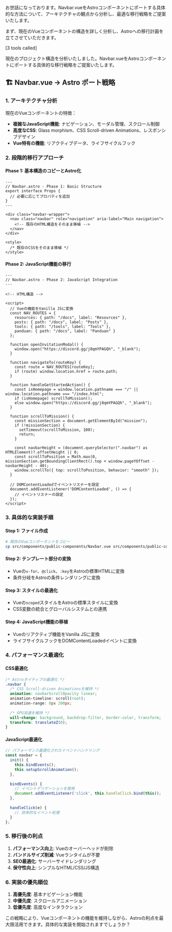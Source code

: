 お世話になっております。Navbar.vueをAstroコンポーネントにポートする具体的な方法について、アーキテクチャの観点から分析し、最適な移行戦略をご提案いたします。

まず、現在のVueコンポーネントの構造を詳しく分析し、Astroへの移行計画を立てさせていただきます。


[3 tools called]

現在のプロジェクト構造を分析いたしました。Navbar.vueをAstroコンポーネントにポートする具体的な移行戦略をご提案いたします。

## 🏗️ **Navbar.vue → Astro ポート戦略**

### **1. アーキテクチャ分析**

現在のVueコンポーネントの特徴：
- **複雑なJavaScript機能**: ナビゲーション、モーダル管理、スクロール制御
- **高度なCSS**: Glass morphism、CSS Scroll-driven Animations、レスポンシブデザイン
- **Vue特有の機能**: リアクティブデータ、ライフサイクルフック

### **2. 段階的移行アプローチ**

#### **Phase 1: 基本構造のコピーとAstro化**
```astro
---
// Navbar.astro - Phase 1: Basic Structure
export interface Props {
  // 必要に応じてプロパティを追加
}
---

<div class="navbar-wrapper">
  <nav class="navbar" role="navigation" aria-label="Main navigation">
    <!-- 既存のHTML構造をそのまま移植 -->
  </nav>
</div>

<style>
  /* 既存のCSSをそのまま移植 */
</style>
```

#### **Phase 2: JavaScript機能の移行**
```astro
---
// Navbar.astro - Phase 2: JavaScript Integration
---

<!-- HTML構造 -->

<script>
  // Vueの機能をVanilla JSに変換
  const NAV_ROUTES = {
    resources: { path: "/docs", label: "Resources" },
    posts: { path: "/docs", label: "Posts" },
    tools: { path: "/tools", label: "Tools" },
    panduan: { path: "/docs", label: "Panduan" }
  };

  function openInvitationModal() {
    window.open("https://discord.gg/j8qmYPAGQh", "_blank");
  }

  function navigateTo(routeKey) {
    const route = NAV_ROUTES[routeKey];
    if (route) window.location.href = route.path;
  }

  function handleGetStartedAction() {
    const isHomepage = window.location.pathname === "/" || window.location.pathname === "/index.html";
    if (isHomepage) scrollToMission();
    else window.open("https://discord.gg/j8qmYPAGQh", "_blank");
  }

  function scrollToMission() {
    const missionSection = document.getElementById("mission");
    if (!missionSection) {
      setTimeout(scrollToMission, 100);
      return;
    }
    
    const navbarHeight = (document.querySelector(".navbar") as HTMLElement)?.offsetHeight || 0;
    const scrollToPosition = Math.max(0, missionSection.getBoundingClientRect().top + window.pageYOffset - navbarHeight - 40);
    window.scrollTo({ top: scrollToPosition, behavior: "smooth" });
  }

  // DOMContentLoadedでイベントリスナーを設定
  document.addEventListener('DOMContentLoaded', () => {
    // イベントリスナーの設定
  });
</script>
```

### **3. 具体的な実装手順**

#### **Step 1: ファイル作成**
```bash
# 既存のVueコンポーネントをコピー
cp src/components/public-components/Navbar.vue src/components/public-components/Navbar.astro
```

#### **Step 2: テンプレート部分の変換**
- Vueの`v-for`、`@click`、`:key`をAstroの標準HTMLに変換
- 条件分岐をAstroの条件レンダリングに変換

#### **Step 3: スタイルの最適化**
- Vueの`scoped`スタイルをAstroの標準スタイルに変換
- CSS変数の統合とグローバルシステムとの連携

#### **Step 4: JavaScript機能の移植**
- Vueのリアクティブ機能をVanilla JSに変換
- ライフサイクルフックをDOMContentLoadedイベントに変換

### **4. パフォーマンス最適化**

#### **CSS最適化**
```css
/* Astroネイティブの最適化 */
.navbar {
  /* CSS Scroll-driven Animationsを維持 */
  animation: navbarScrollOpacity linear;
  animation-timeline: scroll(root);
  animation-range: 0px 200px;
  
  /* GPU加速を維持 */
  will-change: background, backdrop-filter, border-color, transform;
  transform: translateZ(0);
}
```

#### **JavaScript最適化**
```javascript
// パフォーマンス最適化されたイベントハンドリング
const navbar = {
  init() {
    this.bindEvents();
    this.setupScrollAnimation();
  },
  
  bindEvents() {
    // イベントデリゲーションを使用
    document.addEventListener('click', this.handleClick.bind(this));
  },
  
  handleClick(e) {
    // 効率的なイベント処理
  }
};
```

### **5. 移行後の利点**

1. **パフォーマンス向上**: Vueのオーバーヘッドが削除
2. **バンドルサイズ削減**: Vueランタイムが不要
3. **SEO最適化**: サーバーサイドレンダリング
4. **保守性向上**: シンプルなHTML/CSS/JS構造

### **6. 実装の優先順位**

1. **高優先度**: 基本ナビゲーション機能
2. **中優先度**: スクロールアニメーション
3. **低優先度**: 高度なインタラクション

この戦略により、Vueコンポーネントの機能を維持しながら、Astroの利点を最大限活用できます。具体的な実装を開始されますでしょうか？